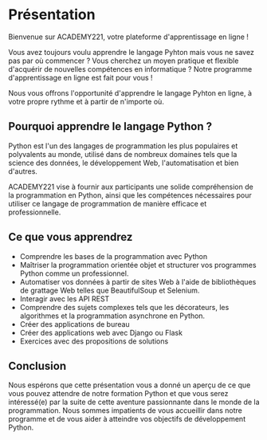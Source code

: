 # Présentation

Bienvenue sur ACADEMY221, votre plateforme d'apprentissage en ligne !

Vous avez toujours voulu apprendre le langage Pyhton mais vous ne savez pas par où commencer ? Vous cherchez un moyen pratique et flexible d'acquérir de nouvelles compétences en informatique ? Notre programme d'apprentissage en ligne est fait pour vous !

Nous vous offrons l'opportunité d'apprendre le langage Pyhton en ligne, à votre propre rythme et à partir de n'importe où.

## Pourquoi apprendre le langage Python ?
Python est l'un des langages de programmation les plus populaires et polyvalents au monde, utilisé dans de nombreux domaines tels que la science des données, le développement Web, l'automatisation et bien d'autres.

ACADEMY221 vise à fournir aux participants une solide compréhension de la programmation en Python, ainsi que les compétences nécessaires pour utiliser ce langage de programmation de manière efficace et professionnelle.


## Ce que vous apprendrez

* Comprendre les bases de la programmation avec Python
* Maîtriser la programmation orientée objet et structurer vos programmes Python comme un professionnel.
* Automatiser vos données à partir de sites Web à l'aide de bibliothèques de grattage Web telles que BeautifulSoup et Selenium.
* Interagir avec les API REST
* Comprendre des sujets complexes tels que les décorateurs, les algorithmes et la programmation asynchrone en Python.
* Créer des applications de bureau
* Créer des applications web avec Django ou Flask
* Exercices avec des propositions de solutions

## Conclusion
Nous espérons que cette présentation vous a donné un aperçu de ce que vous pouvez attendre de notre formation Python et que vous serez intéressé(e) par la suite de cette aventure passionnante dans le monde de la programmation. Nous sommes impatients de vous accueillir dans notre programme et de vous aider à atteindre vos objectifs de développement Python.